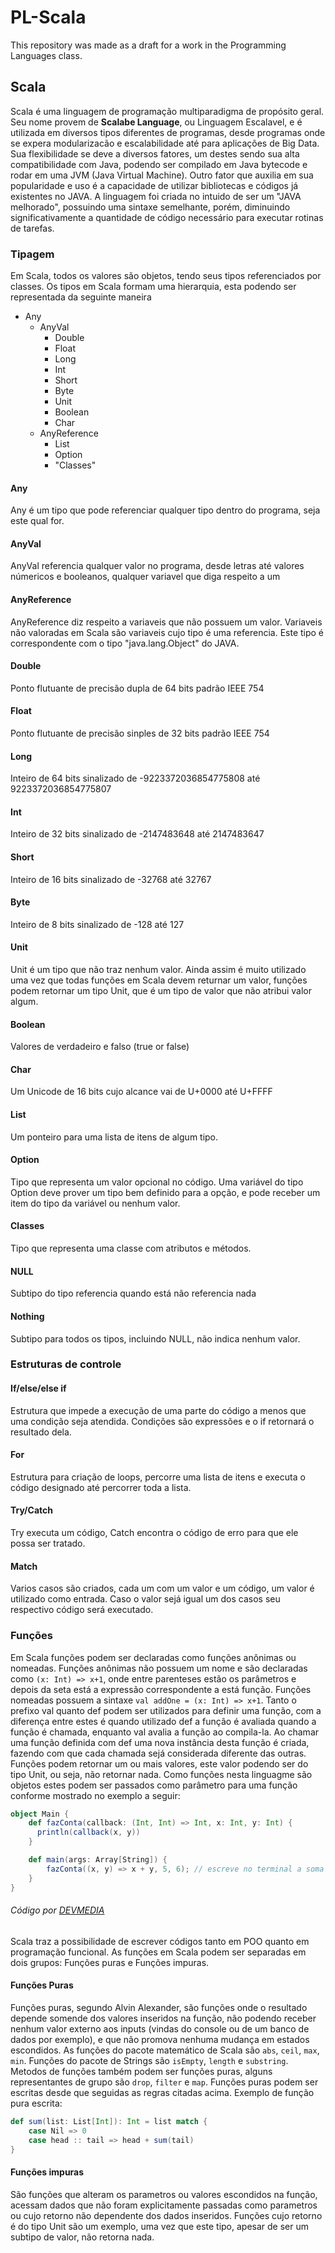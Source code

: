 ﻿# PL-Scala
This repository was made as a draft for a work in the Programming Languages ​​class.

## Scala
Scala é uma linguagem de programação multiparadigma de propósito geral. Seu nome provem de **Scalabe Language**, ou Linguagem Escalavel, e é utilizada em diversos tipos diferentes de programas, desde programas onde se expera modularizacão e escalabilidade até para aplicações de Big Data. Sua flexibilidade se deve a diversos fatores, um destes sendo sua alta compatibilidade com Java, podendo ser compilado em Java bytecode e rodar em uma JVM (Java Virtual Machine). Outro fator que auxilia em sua popularidade e uso é a capacidade de utilizar bibliotecas e códigos já existentes no JAVA. A linguagem foi criada no intuido de ser um "JAVA melhorado", possuindo uma sintaxe semelhante, porém, diminuindo significativamente a quantidade de código necessário para executar rotinas de tarefas.

### Tipagem
Em Scala, todos os valores são objetos, tendo seus tipos referenciados por classes.
Os tipos em Scala formam uma hierarquia, esta podendo ser representada da seguinte maneira
+ Any
    + AnyVal
        + Double
        + Float
        + Long
        + Int
        + Short
        + Byte
        + Unit
        + Boolean
        + Char
    + AnyReference
        + List
        + Option
        + "Classes"

#### Any
Any é um tipo que pode referenciar qualquer tipo dentro do programa, seja este qual for.

#### AnyVal
AnyVal referencia qualquer valor no programa, desde letras até valores númericos e booleanos, qualquer variavel que diga respeito a um 

#### AnyReference
AnyReference diz respeito a variaveis que não possuem um valor. Variaveis não valoradas em Scala são variaveis cujo tipo é uma referencia. Este tipo é correspondente com o tipo "java.lang.Object" do JAVA.

#### Double
Ponto flutuante de precisão dupla de 64 bits padrão IEEE 754

#### Float
Ponto flutuante de precisão sinples de 32 bits padrão IEEE 754

#### Long
Inteiro de 64 bits sinalizado de -9223372036854775808 até 9223372036854775807

#### Int
Inteiro de 32 bits sinalizado de -2147483648 até 2147483647

#### Short
Inteiro de 16 bits sinalizado de -32768 até 32767

#### Byte
Inteiro de 8 bits sinalizado de -128 até 127

#### Unit
Unit é um tipo que não traz nenhum valor. Ainda assim é muito utilizado uma vez que todas funções em Scala devem returnar um valor, funções podem retornar um tipo Unit, que é um tipo de valor que não atribui valor algum.

#### Boolean
Valores de verdadeiro e falso (true or false)

#### Char
Um Unicode de 16 bits cujo alcance vai de U+0000 até U+FFFF

#### List
Um ponteiro para uma lista de itens de algum tipo.

#### Option
Tipo que representa um valor opcional no código. Uma variável do tipo Option deve prover um tipo bem definido para a opção, e pode receber um item do tipo da variável ou nenhum valor. 

#### Classes
Tipo que representa uma classe com atributos e métodos.

#### NULL
Subtipo do tipo referencia quando está não referencia nada

#### Nothing
Subtipo para todos os tipos, incluindo NULL, não indica nenhum valor.

### Estruturas de controle

#### If/else/else if
Estrutura que impede a execução de uma parte do código a menos que uma condição seja atendida. Condições são expressões e o if retornará o resultado dela.

#### For
Estrutura para criação de loops, percorre uma lista de itens e executa o código designado até percorrer toda a lista.

#### Try/Catch
Try executa um código, Catch encontra o código de erro para que ele possa ser tratado.

#### Match
Varios casos são criados, cada um com um valor e um código, um valor é utilizado como entrada. Caso o valor sejá igual um dos casos seu respectivo código será executado.

### Funções
Em Scala funções podem ser declaradas como funções anônimas ou nomeadas. 
Funções anônimas não possuem um nome e são declaradas como `(x: Int) => x+1`, onde entre parenteses estão os parâmetros e depois da seta está a expressão correspondente a está função. Funções nomeadas possuem a sintaxe `val addOne = (x: Int) => x+1`. Tanto o prefixo val quanto def podem ser utilizados para definir uma função, com a diferença entre estes é quando utilizado def a função é avaliada quando a função é chamada, enquanto val avalia a função ao compila-la. Ao chamar uma função definida com def uma nova instância desta função é criada, fazendo com que cada chamada sejá considerada diferente das outras.
Funções podem retornar um ou mais valores, este valor podendo ser do tipo Unit, ou seja, não retornar nada.
Como funções nesta linguagme são objetos estes podem ser passados como parâmetro para uma função conforme mostrado no exemplo a seguir:
```Scala
object Main {
    def fazConta(callback: (Int, Int) => Int, x: Int, y: Int) {
      println(callback(x, y))
    }

    def main(args: Array[String]) {
        fazConta((x, y) => x + y, 5, 6); // escreve no terminal a soma 5+6
    }
}
```
###### Código por [DEVMEDIA](https://www.devmedia.com.br/conheca-a-linguagem-scala/32850)

Scala traz a possibilidade de escrever códigos tanto em POO quanto em programação funcional. As funções em Scala podem ser separadas em dois grupos: Funções puras e Funções impuras.

#### Funções Puras
Funções puras, segundo Alvin Alexander, são funções onde o resultado depende somende dos valores inseridos na função, não podendo receber nenhum valor externo aos inputs (vindas do console ou de um banco de dados por exemplo), e que não promova nenhuma mudança em estados escondidos.
As funções do pacote matemático de Scala são `abs`, `ceil`, `max`, `min`. Funções do pacote de Strings são `isEmpty`, `length` e `substring`. Metodos de funções também podem ser funções puras, alguns representantes de grupo são `drop`, `filter` e `map`.
Funções puras podem ser escritas desde que seguidas as regras citadas acima.
Exemplo de função pura escrita:
```Scala
def sum(list: List[Int]): Int = list match {
    case Nil => 0
    case head :: tail => head + sum(tail)
}
```

#### Funções impuras
São funções que alteram os parametros ou valores escondidos na função, acessam dados que não foram explicitamente passadas como parametros ou cujo retorno não dependente dos dados inseridos. Funções cujo retorno é do tipo Unit são um exemplo, uma vez que este tipo, apesar de ser um subtipo de valor, não retorna nada.
